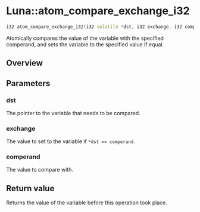 # Luna::atom_compare_exchange_i32

```c++
i32 atom_compare_exchange_i32(i32 volatile *dst, i32 exchange, i32 comperand)
```

Atomically compares the value of the variable with the specified comperand, and sets the variable to the specified value if equal. 

## Overview


## Parameters
### dst
The pointer to the variable that needs to be compared. 

### exchange
The value to set to the variable if `*dst == comperand`. 

### comperand
The value to compare with. 

## Return value
Returns the value of the variable before this operation took place. 

